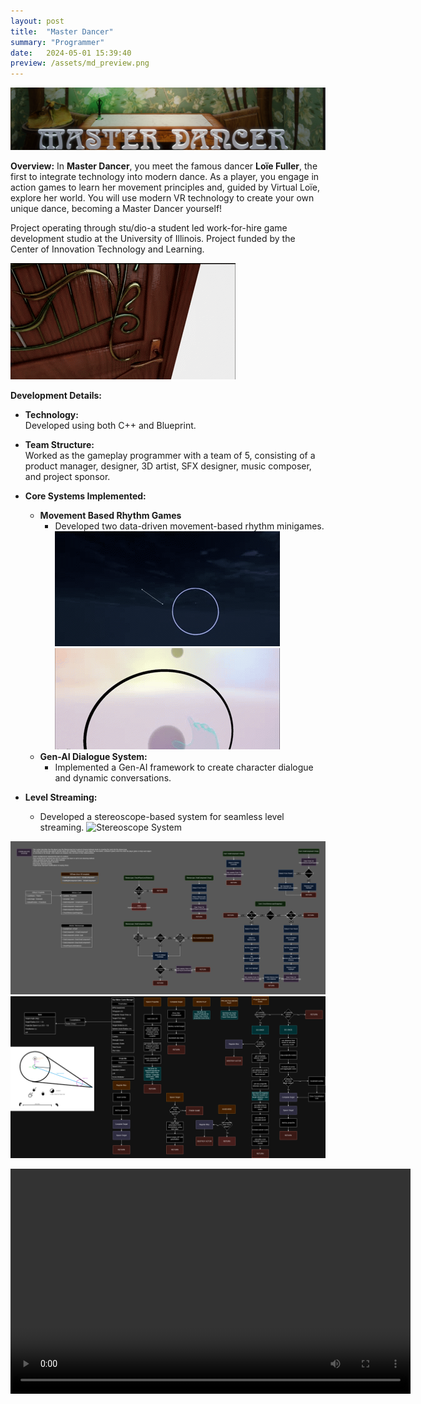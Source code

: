 ```yaml
---
layout: post
title:  "Master Dancer"
summary: "Programmer"
date:   2024-05-01 15:39:40
preview: /assets/md_preview.png
---
```


![Title Image](/assets/MD_TitleCard.png)

**Overview:**
In **Master Dancer**, you meet the famous dancer **Loïe Fuller**, the first to integrate technology into modern dance. As a player, you engage in action games to learn her movement principles and, guided by Virtual Loïe, explore her world. You will use modern VR technology to create your own unique dance, becoming a Master Dancer yourself!

Project operating through stu/dio-a student led work-for-hire game development studio at the University of Illinois. Project funded by the Center of Innovation Technology and Learning.

![Rhythm Minigame System](/assets/md_gif3.gif)

**Development Details:**
- **Technology:**  
   Developed using both C++ and Blueprint.

- **Team Structure:**  
   Worked as the gameplay programmer with a team of 5, consisting of a product manager, designer, 3D artist, SFX designer, music composer, and project sponsor.

- **Core Systems Implemented:**
   - **Movement Based Rhythm Games**
      - Developed two data-driven movement-based rhythm minigames.
![Starmaker Minigame System](/assets/md_gif4.gif)
![Rhythm Minigame System](/assets/md_gif.gif)
   - **Gen-AI Dialogue System:**  
      - Implemented a Gen-AI framework to create character dialogue and dynamic conversations.

- **Level Streaming:**  
   - Developed a stereoscope-based system for seamless level streaming.
![Stereoscope System](/assets/md_gif2.gif)

![Stereoscope System](/assets/StereoscopeSystem.png)
![Starmaker System](/assets/StarmakerSystem.png)

<video width="640" height="360" controls>
  <source src="/assets/MD Demo.mp4" type="video/mp4">
  Your browser does not support the video tag.
</video>


